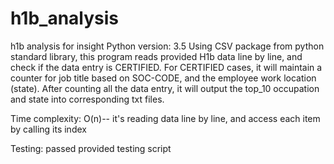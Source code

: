 # h1b_analysis
h1b analysis for insight
Python version: 3.5
Using CSV package from python standard library, this program reads provided H1b data line by line, and check if the data entry is CERTIFIED.
For CERTIFIED cases, it will maintain a counter for job title based on SOC-CODE, and the employee work location (state).
After counting all the data entry, it will output the top_10 occupation and state into corresponding txt files.

Time complexity: O(n)-- it's reading data line by line, and access each item by calling its index

Testing:  passed provided testing script
